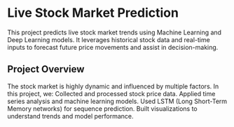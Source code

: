 # Live Stock Market Prediction

This project predicts live stock market trends using Machine Learning and Deep Learning models. It leverages historical stock data and real-time inputs to forecast future price movements and assist in decision-making.

## Project Overview

The stock market is highly dynamic and influenced by multiple factors. In this project, we:
Collected and processed stock price data.
Applied time series analysis and machine learning models.
Used LSTM (Long Short-Term Memory networks) for sequence prediction.
Built visualizations to understand trends and model performance.
